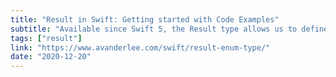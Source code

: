 ```yaml
---
title: "Result in Swift: Getting started with Code Examples"
subtitle: "Available since Swift 5, the Result type allows us to define a success and failure case for a failable operation. In this post, Antoine van der Lee demonstrates some of the lesser-known extensions from the Swift standard library that can be used with this type."
tags: ["result"]
link: "https://www.avanderlee.com/swift/result-enum-type/"
date: "2020-12-20"
---
```

